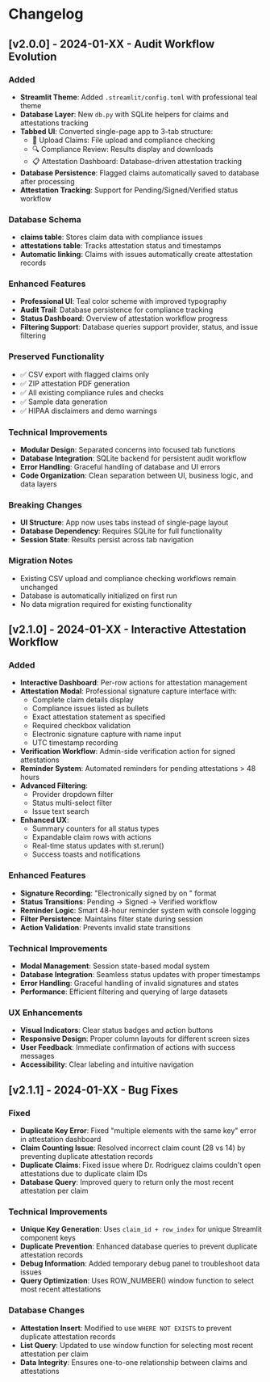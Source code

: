 # Changelog

## [v2.0.0] - 2024-01-XX - Audit Workflow Evolution

### Added
- **Streamlit Theme**: Added `.streamlit/config.toml` with professional teal theme
- **Database Layer**: New `db.py` with SQLite helpers for claims and attestations tracking
- **Tabbed UI**: Converted single-page app to 3-tab structure:
  - 📁 Upload Claims: File upload and compliance checking
  - 🔍 Compliance Review: Results display and downloads
  - 📋 Attestation Dashboard: Database-driven attestation tracking
- **Database Persistence**: Flagged claims automatically saved to database after processing
- **Attestation Tracking**: Support for Pending/Signed/Verified status workflow

### Database Schema
- **claims table**: Stores claim data with compliance issues
- **attestations table**: Tracks attestation status and timestamps
- **Automatic linking**: Claims with issues automatically create attestation records

### Enhanced Features
- **Professional UI**: Teal color scheme with improved typography
- **Audit Trail**: Database persistence for compliance tracking
- **Status Dashboard**: Overview of attestation workflow progress
- **Filtering Support**: Database queries support provider, status, and issue filtering

### Preserved Functionality
- ✅ CSV export with flagged claims only
- ✅ ZIP attestation PDF generation
- ✅ All existing compliance rules and checks
- ✅ Sample data generation
- ✅ HIPAA disclaimers and demo warnings

### Technical Improvements
- **Modular Design**: Separated concerns into focused tab functions
- **Database Integration**: SQLite backend for persistent audit workflow
- **Error Handling**: Graceful handling of database and UI errors
- **Code Organization**: Clean separation between UI, business logic, and data layers

### Breaking Changes
- **UI Structure**: App now uses tabs instead of single-page layout
- **Database Dependency**: Requires SQLite for full functionality
- **Session State**: Results persist across tab navigation

### Migration Notes
- Existing CSV upload and compliance checking workflows remain unchanged
- Database is automatically initialized on first run
- No data migration required for existing functionality

## [v2.1.0] - 2024-01-XX - Interactive Attestation Workflow

### Added
- **Interactive Dashboard**: Per-row actions for attestation management
- **Attestation Modal**: Professional signature capture interface with:
  - Complete claim details display
  - Compliance issues listed as bullets
  - Exact attestation statement as specified
  - Required checkbox validation
  - Electronic signature capture with name input
  - UTC timestamp recording
- **Verification Workflow**: Admin-side verification action for signed attestations
- **Reminder System**: Automated reminders for pending attestations > 48 hours
- **Advanced Filtering**: 
  - Provider dropdown filter
  - Status multi-select filter  
  - Issue text search
- **Enhanced UX**: 
  - Summary counters for all status types
  - Expandable claim rows with actions
  - Real-time status updates with st.rerun()
  - Success toasts and notifications

### Enhanced Features
- **Signature Recording**: "Electronically signed by <name> on <UTC ISO timestamp>" format
- **Status Transitions**: Pending → Signed → Verified workflow
- **Reminder Logic**: Smart 48-hour reminder system with console logging
- **Filter Persistence**: Maintains filter state during session
- **Action Validation**: Prevents invalid state transitions

### Technical Improvements
- **Modal Management**: Session state-based modal system
- **Database Integration**: Seamless status updates with proper timestamps
- **Error Handling**: Graceful handling of invalid signatures and states
- **Performance**: Efficient filtering and querying of large datasets

### UX Enhancements
- **Visual Indicators**: Clear status badges and action buttons
- **Responsive Design**: Proper column layouts for different screen sizes
- **User Feedback**: Immediate confirmation of actions with success messages
- **Accessibility**: Clear labeling and intuitive navigation

## [v2.1.1] - 2024-01-XX - Bug Fixes

### Fixed
- **Duplicate Key Error**: Fixed "multiple elements with the same key" error in attestation dashboard
- **Claim Counting Issue**: Resolved incorrect claim count (28 vs 14) by preventing duplicate attestation records
- **Duplicate Claims**: Fixed issue where Dr. Rodriguez claims couldn't open attestations due to duplicate claim IDs
- **Database Query**: Improved query to return only the most recent attestation per claim

### Technical Improvements
- **Unique Key Generation**: Uses `claim_id + row_index` for unique Streamlit component keys
- **Duplicate Prevention**: Enhanced database queries to prevent duplicate attestation records
- **Debug Information**: Added temporary debug panel to troubleshoot data issues
- **Query Optimization**: Uses ROW_NUMBER() window function to select most recent attestations

### Database Changes
- **Attestation Insert**: Modified to use `WHERE NOT EXISTS` to prevent duplicate attestation records
- **List Query**: Updated to use window function for selecting most recent attestation per claim
- **Data Integrity**: Ensures one-to-one relationship between claims and attestations
